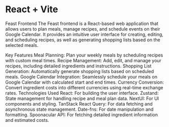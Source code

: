 # React + Vite

Feast Frontend
The Feast frontend is a React-based web application that allows users to plan meals, manage recipes, and schedule events on their Google Calendar. It provides an intuitive user interface for creating, editing, and scheduling recipes, as well as generating shopping lists based on the selected meals.

Key Features
Meal Planning: Plan your weekly meals by scheduling recipes with custom meal times.
Recipe Management: Add, edit, and manage your recipes, including detailed ingredients and instructions.
Shopping List Generation: Automatically generate shopping lists based on scheduled meals.
Google Calendar Integration: Seamlessly schedule your meals on Google Calendar with calculated start and end times.
Currency Conversion: Convert ingredient costs into different currencies using real-time exchange rates.
Technologies Used
React: For building the user interface.
Zustand: State management for handling recipe and meal plan data.
NextUI: For UI components and styling.
TanStack React Query: For data fetching and asynchronous state management.
Date-fns: For date manipulation and formatting.
Spoonacular API: For fetching detailed ingredient information and estimated costs.
